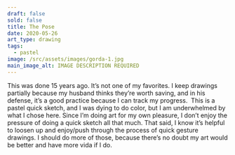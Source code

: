 ```yaml
---
draft: false
sold: false
title: The Pose
date: 2020-05-26
art_type: drawing
tags:
  - pastel
image: /src/assets/images/gorda-1.jpg
main_image_alt: IMAGE DESCRIPTION REQUIRED
---
```

This was done 15 years ago. It’s not one of my favorites. I keep drawings partially because my husband thinks they’re worth saving, and in his defense, it’s a good practice because I can track my progress.  This is a pastel quick sketch, and I was dying to do color, but I am underwhelmed by what I chose here. Since I’m doing art for my own pleasure, I don’t enjoy the pressure of doing a quick sketch all that much. That said, I know it’s helpful to loosen up and enjoy/push through the process of quick gesture drawings. I should do more of those, because there’s no doubt my art would be better and have more vida if I do.